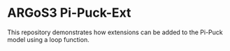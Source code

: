 # ARGoS3 Pi-Puck-Ext

This repository demonstrates how extensions can be added to the Pi-Puck model using a loop function.



